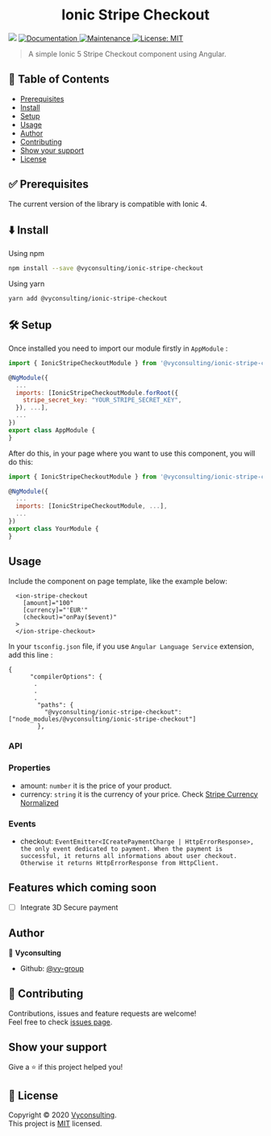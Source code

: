 <h1 align="center">Ionic Stripe Checkout</h1>
<p>
  <img src="https://img.shields.io/badge/version-0.0.6-blue.svg?cacheSeconds=2592000" />
  <a href="https://github.com/vy-group/ionic-stripe-checkout#readme">
    <img alt="Documentation" src="https://img.shields.io/badge/documentation-yes-brightgreen.svg" target="_blank" />
  </a>
  <a href="https://github.com/RodainaMohamed/ionic-rating/graphs/commit-activity">
    <img alt="Maintenance" src="https://img.shields.io/badge/Maintained%3F-yes-green.svg" target="_blank" />
  </a>
  <a href="https://github.com/RodainaMohamed/ionic-rating/blob/master/LICENSE">
    <img alt="License: MIT" src="https://img.shields.io/badge/License-MIT-yellow.svg" target="_blank" />
  </a>
</p>

> A simple Ionic 5 Stripe Checkout component using Angular.

<!-- ### 🏠 [Homepage](https://github.com/vy-group/ionic-stripe-checkout) -->

## 📝 Table of Contents

- [Prerequisites](#prerequisites)
- [Install](#install)
- [Setup](#setup)
- [Usage](#usage)
- [Author](#author)
- [Contributing](#contributing)
- [Show your support](#support)
- [License](#license)

## ✅ Prerequisites <a name = "prerequisites"></a>

The current version of the library is compatible with Ionic 4.

## ⬇️ Install <a name = "install"></a>

Using npm

```sh
npm install --save @vyconsulting/ionic-stripe-checkout
```

Using yarn

```sh
yarn add @vyconsulting/ionic-stripe-checkout
```

## 🛠 Setup <a name = "setup"></a>

Once installed you need to import our module firstly in `AppModule` :

```js
import { IonicStripeCheckoutModule } from '@vyconsulting/ionic-stripe-checkout';

@NgModule({
  ...
  imports: [IonicStripeCheckoutModule.forRoot({
    stripe_secret_key: "YOUR_STRIPE_SECRET_KEY",
  }), ...],
  ...
})
export class AppModule {
}
```

After do this, in your page where you want to use this component, you will do this:

```js
import { IonicStripeCheckoutModule } from '@vyconsulting/ionic-stripe-checkout';

@NgModule({
  ...
  imports: [IonicStripeCheckoutModule, ...],
  ...
})
export class YourModule {
}
```

## Usage <a name = "usage"></a>

Include the component on page template, like the example below:

```
  <ion-stripe-checkout
    [amount]="100"
    [currency]="'EUR'"
    (checkout)="onPay($event)"
  >
  </ion-stripe-checkout>
```

In your `tsconfig.json` file, if you use `Angular Language Service` extension, add this line :

```
{
      "compilerOptions": {
       .
       .
       .
        "paths": {
          "@vyconsulting/ionic-stripe-checkout": ["node_modules/@vyconsulting/ionic-stripe-checkout"]
        },
```

### API

### Properties

- amount: `number` it is the price of your product.
- currency: `string` it is the currency of your price. Check [Stripe Currency Normalized](https://stripe.com/docs/currencies)

### Events

- checkout: `EventEmitter<ICreatePaymentCharge | HttpErrorResponse>, the only event dedicated to payment. When the payment is successful, it returns all informations about user checkout. Otherwise it returns HttpErrorResponse from HttpClient.`

## Features which coming soon

- [ ] Integrate 3D Secure payment

## Author <a name = "author"></a>

👤 **Vyconsulting**

- Github: [@vy-group](https://github.com/vy-group)

## 🤝 Contributing <a name = "contributing"></a>

Contributions, issues and feature requests are welcome!<br />Feel free to check [issues page](https://github.com/vy-group/ionic-stripe-checkout/issues).

## Show your support <a name = "support"></a>

Give a ⭐️ if this project helped you!

## 📝 License <a name = "license"></a>

Copyright © 2020 [Vyconsulting](https://github.com/vy-group).<br />
This project is [MIT](https://github.com/vy-group/ionic-stripe-checkout/blob/master/LICENSE) licensed.
